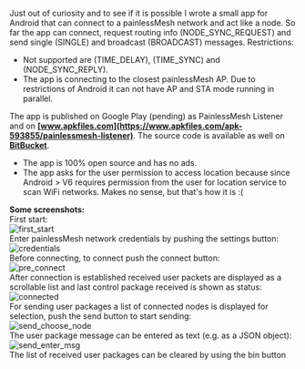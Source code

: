 Just out of curiosity and to see if it is possible I wrote a small app for Android that can connect to a painlessMesh network and act like a node.
So far the app can connect, request routing info (NODE_SYNC_REQUEST) and send single (SINGLE) and broadcast (BROADCAST) messages. 
Restrictions:
- Not supported are (TIME_DELAY), (TIME_SYNC) and (NODE_SYNC_REPLY). 
- The app is connecting to the closest painlessMesh AP. Due to restrictions of Android it can not have AP and STA mode running in parallel.

The app is published on Google Play (pending) as PainlessMesh Listener and on **[www.apkfiles.com](https://www.apkfiles.com/apk-593855/painlessmesh-listener)**.
The source code is available as well on **[BitBucket](https://bitbucket.org/beegee1962/painlessmesh_android/src/master/)**. 

- The app is 100% open source and has no ads.
- The app asks for the user permission to access location because since Android > V6 requires permission from the user for location service to scan WiFi networks. Makes no sense, but that's how it is :(

**Some screenshots:**    
First start:    
![first_start](images/1-start.png)   
Enter painlessMesh network credentials by pushing the settings button:    
![credentials](images/2-credentials.png)    
Before connecting, to connect push the connect button:    
![pre_connect](images/3-pre-connect.png)    
After connection is established received user packets are displayed as a scrollable list and last control package received is shown as status:    
![connected](images/4-connected.png)    
For sending user packages a list of connected nodes is displayed for selection, push the send button to start sending:    
![send_choose_node](images/6-send-1.png)    
The user package message can be entered as text (e.g. as a JSON object):    
![send_enter_msg](images/6-send-3.png)    
The list of received user packages can be cleared by using the bin button